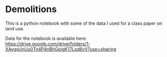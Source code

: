 # Demolitions

This is a python notebook with some of the data I used for a class paper on land use.

Data for the notebook is available here: https://drive.google.com/drive/folders/1-XAvgsUnUu0Tn4P4nBhGpigK17Lsd6vV?usp=sharing
